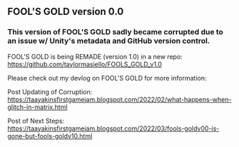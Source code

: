 ## FOOL'S GOLD version 0.0 

### This version of FOOL'S GOLD sadly became corrupted due to an issue w/ Unity's metadata and GitHub version control. 

FOOL'S GOLD is being REMADE (version 1.0) in a new repo: https://github.com/taylormasiello/FOOLS_GOLD_v1.0

Please check out my devlog on FOOL'S GOLD for more information:

Post Updating of Corruption: https://taayakinsfirstgamejam.blogspot.com/2022/02/what-happens-when-glitch-in-matrix.html

Post of Next Steps: https://taayakinsfirstgamejam.blogspot.com/2022/03/fools-goldv00-is-gone-but-fools-goldv10.html

